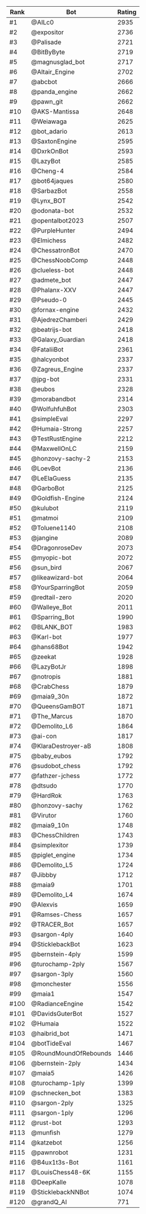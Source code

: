 Rank|Bot|Rating
---|---|---
#1|@AILc0|2935
#2|@expositor|2736
#3|@Palisade|2721
#4|@BitByByte|2719
#5|@magnusglad_bot|2717
#6|@Altair_Engine|2702
#7|@abcbot|2666
#8|@panda_engine|2662
#9|@pawn_git|2662
#10|@AKS-Mantissa|2648
#11|@Weiawaga|2625
#12|@bot_adario|2613
#13|@SaxtonEngine|2595
#14|@DxrkOnBot|2593
#15|@LazyBot|2585
#16|@Cheng-4|2584
#17|@bot64jaques|2580
#18|@SarbazBot|2558
#19|@Lynx_BOT|2542
#20|@odonata-bot|2532
#21|@opentalbot2023|2507
#22|@PurpleHunter|2494
#23|@Elmichess|2482
#24|@ChessatronBot|2470
#25|@ChessNoobComp|2448
#26|@clueless-bot|2448
#27|@admete_bot|2447
#28|@Phalanx-XXV|2447
#29|@Pseudo-0|2445
#30|@fornax-engine|2432
#31|@AjedrezChamberi|2429
#32|@beatrijs-bot|2418
#33|@Galaxy_Guardian|2418
#34|@FataliiBot|2361
#35|@halcyonbot|2337
#36|@Zagreus_Engine|2337
#37|@jpg-bot|2331
#38|@eubos|2328
#39|@morabandbot|2314
#40|@WolfuhfuhBot|2303
#41|@simpleEval|2297
#42|@Humaia-Strong|2257
#43|@TestRustEngine|2212
#44|@MaxwellOnLC|2159
#45|@honzovy-sachy-2|2153
#46|@LoevBot|2136
#47|@LeElaGuess|2135
#48|@GarboBot|2125
#49|@Goldfish-Engine|2124
#50|@kulubot|2119
#51|@matmoi|2109
#52|@Toluene1140|2108
#53|@jangine|2089
#54|@DragonroseDev|2073
#55|@myopic-bot|2072
#56|@sun_bird|2067
#57|@likeawizard-bot|2064
#58|@YourSparringBot|2059
#59|@redtail-zero|2020
#60|@Walleye_Bot|2011
#61|@Sparring_Bot|1990
#62|@BLANK_BOT|1983
#63|@Karl-bot|1977
#64|@hans68Bot|1942
#65|@zeekat|1928
#66|@LazyBotJr|1898
#67|@notropis|1881
#68|@CrabChess|1879
#69|@maia9_30n|1872
#70|@QueensGamBOT|1871
#71|@The_Marcus|1870
#72|@Demolito_L6|1864
#73|@ai-con|1817
#74|@KlaraDestroyer-aB|1808
#75|@baby_eubos|1792
#76|@sudobot_chess|1792
#77|@fathzer-jchess|1772
#78|@dtsudo|1770
#79|@HardRok|1763
#80|@honzovy-sachy|1762
#81|@Virutor|1760
#82|@maia9_10n|1748
#83|@ChessChildren|1743
#84|@simplexitor|1739
#85|@piglet_engine|1734
#86|@Demolito_L5|1724
#87|@Jibbby|1712
#88|@maia9|1701
#89|@Demolito_L4|1674
#90|@Alexvis|1659
#91|@Ramses-Chess|1657
#92|@TRACER_Bot|1657
#93|@sargon-4ply|1640
#94|@SticklebackBot|1623
#95|@bernstein-4ply|1599
#96|@turochamp-2ply|1567
#97|@sargon-3ply|1560
#98|@monchester|1556
#99|@maia1|1547
#100|@RadianceEngine|1542
#101|@DavidsGuterBot|1527
#102|@Humaia|1522
#103|@haibrid_bot|1471
#104|@botTideEval|1467
#105|@RoundMoundOfRebounds|1446
#106|@bernstein-2ply|1434
#107|@maia5|1426
#108|@turochamp-1ply|1399
#109|@schnecken_bot|1383
#110|@sargon-2ply|1325
#111|@sargon-1ply|1296
#112|@rust-bot|1293
#113|@munfish|1279
#114|@katzebot|1256
#115|@pawnrobot|1231
#116|@B4ux1t3s-Bot|1161
#117|@LouisChess48-6K|1155
#118|@DeepKalle|1078
#119|@SticklebackNNBot|1074
#120|@grandQ_AI|771

